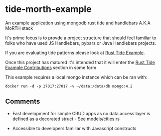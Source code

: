 # tide-morth-example

An example application using mongodb rust tide and handlebars A.K.A MoRTH stack 

It's prime focus is to provde a project structure that should feel familiar to folks who have used JS Handlebars, pybars or Java Handlebars projects.

If you are evaluating tide patterns please look at [Rust Tide Example](https://github.com/jbr/tide-example).

Once this project has matured it's intended that it will enter the [Rust Tide Example Contributions](https://github.com/jbr/tide-example#contributing) section in some form.

This example requires a local mongo instance which can be ran with:

```
docker run -d -p 27017:27017 -v ~/data:/data/db mongo:4.2
```

## Comments

* Fast development for simple CRUD apps as no data access layer is defined as a decorated struct - See models/cities.rs

* Accessible to developers familiar with Javascript constructs
